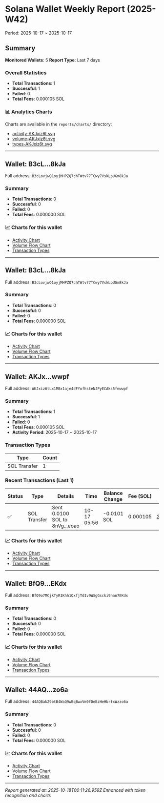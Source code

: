 # Solana Wallet Weekly Report (2025-W42)

Period: 2025-10-17 ~ 2025-10-17

## Summary

**Monitored Wallets**: 5
**Report Type**: Last 7 days

### Overall Statistics

- **Total Transactions**: 1
- **Successful**: 1
- **Failed**: 0
- **Total Fees**: 0.000105 SOL

### 📊 Analytics Charts

Charts are available in the `reports/charts/` directory:
- [activity-AKJxiz6t.svg](./charts/activity-AKJxiz6t.svg)
- [volume-AKJxiz6t.svg](./charts/volume-AKJxiz6t.svg)
- [types-AKJxiz6t.svg](./charts/types-AKJxiz6t.svg)

---

## Wallet: B3cL...8kJa
Full address: `B3cLovjwQ1oyjMHPZQ7chTWtv77TCwy7VskLpUGm8kJa`

### Summary

- **Total Transactions**: 0
- **Successful**: 0
- **Failed**: 0
- **Total Fees**: 0.000000 SOL

### 📈 Charts for this wallet

- [Activity Chart](./charts/activity-B3cLovjw.svg)
- [Volume Flow Chart](./charts/volume-B3cLovjw.svg)
- [Transaction Types](./charts/types-B3cLovjw.svg)

---

## Wallet: B3cL...8kJa
Full address: `B3cLovjwQ1oyjMHPZQ7chTWtv77TCwy7VskLpUGm8kJa`

### Summary

- **Total Transactions**: 0
- **Successful**: 0
- **Failed**: 0
- **Total Fees**: 0.000000 SOL

### 📈 Charts for this wallet

- [Activity Chart](./charts/activity-B3cLovjw.svg)
- [Volume Flow Chart](./charts/volume-B3cLovjw.svg)
- [Transaction Types](./charts/types-B3cLovjw.svg)

---

## Wallet: AKJx...wwpf
Full address: `AKJxiz6tLx1MBx1aje4dFYofhsteNJPyECAks5fewwpf`

### Summary

- **Total Transactions**: 1
- **Successful**: 1
- **Failed**: 0
- **Total Fees**: 0.000105 SOL
- **Activity Period**: 2025-10-17 ~ 2025-10-17

### Transaction Types

| Type | Count |
|------|-------|
| SOL Transfer | 1 |

### Recent Transactions (Last 1)

| Status | Type | Details | Time | Balance Change | Fee (SOL) | Signature |
|--------|------|---------|------|----------------|-----------|----------|
| ✅ | SOL Transfer | Sent 0.0100 SOL to 8nVg...eoao | 10-17 05:56 | -0.0101 SOL | 0.000105 | [2SQN...WRqd](https://solscan.io/tx/2SQNaUbzyBFUc1u8wnPG1wKVDTy58MxCEFtqmja3PVCkHdHhSJPyUdCoHVkkckX4SqUgtNMoMtfpo7RbizBbWRqd) |

### 📈 Charts for this wallet

- [Activity Chart](./charts/activity-AKJxiz6t.svg)
- [Volume Flow Chart](./charts/volume-AKJxiz6t.svg)
- [Transaction Types](./charts/types-AKJxiz6t.svg)

---

## Wallet: BfQ9...EKdx
Full address: `BfQ9o7MCjkTyR1Khh1QxfjTd1v9WSgGscki9nan7EKdx`

### Summary

- **Total Transactions**: 0
- **Successful**: 0
- **Failed**: 0
- **Total Fees**: 0.000000 SOL

### 📈 Charts for this wallet

- [Activity Chart](./charts/activity-BfQ9o7MC.svg)
- [Volume Flow Chart](./charts/volume-BfQ9o7MC.svg)
- [Transaction Types](./charts/types-BfQ9o7MC.svg)

---

## Wallet: 44AQ...zo6a
Full address: `44AQBakZ9btB4WaQ9wBqBwxVm9fDeBzHeHbrtxWzzo6a`

### Summary

- **Total Transactions**: 0
- **Successful**: 0
- **Failed**: 0
- **Total Fees**: 0.000000 SOL

### 📈 Charts for this wallet

- [Activity Chart](./charts/activity-44AQBakZ.svg)
- [Volume Flow Chart](./charts/volume-44AQBakZ.svg)
- [Transaction Types](./charts/types-44AQBakZ.svg)

---

*Report generated at: 2025-10-18T00:11:26.959Z*
*Enhanced with token recognition and charts*
